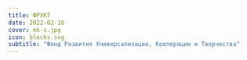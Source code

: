 ```yaml
---
title: ФРУКТ
date: 2022-02-16
cover: mk-s.jpg
icon: blocks.svg
subtitle: "Фонд Развития Универсализации, Кооперации и Творчества"
---
```


